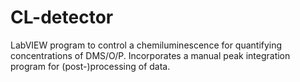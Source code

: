 # CL-detector
LabVIEW program to control a chemiluminescence for quantifying concentrations of DMS/O/P. Incorporates a manual peak integration program for (post-)processing of data.
